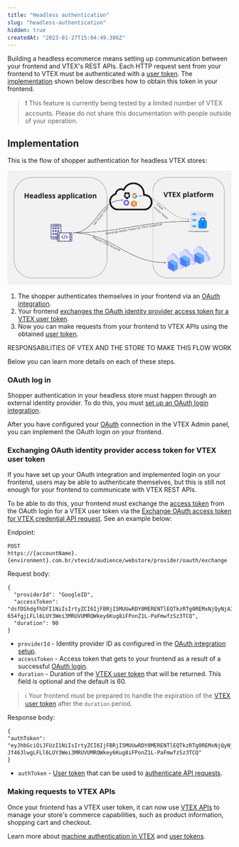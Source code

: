 ```yaml
---
title: "Headless authentication"
slug: "headless-authentication"
hidden: true
createdAt: "2023-01-27T15:04:49.386Z"
---
```


Building a headless ecommerce means setting up communication between your frontend and VTEX's REST APIs. Each HTTP request sent from your frontend to VTEX must be authenticated with a [user token](https://developers.vtex.com/docs/guides/getting-started-authentication#user-token). The [implementation](#implementation) shown below describes how to obtain this token in your frontend.

>❗ This feature is currently being tested by a limited number of VTEX accounts. Please do not share this documentation with people outside of your operation.

## Implementation

This is the flow of shopper authentication for headless VTEX stores:

![headless authentication flow](./headless-authentication_1.png)

1. The shopper authenticates themselves in your frontend via an [OAuth integration](#oauth-log-in).
2. Your frontend [exchanges the OAuth identity provider access token for a VTEX user token](#exchanging-oauth-identity-provider-access-token-for-vtex-user-token).
3. Now you can make requests from your frontend to VTEX APIs using the obtained [user token](https://developers.vtex.com/docs/guides/getting-started-authentication#user-token).

RESPONSABILITIES OF VTEX AND THE STORE TO MAKE THIS FLOW WORK

Below you can learn more details on each of these steps.

### OAuth log in

Shopper authentication in your headless store must happen through an external identity provider. To do this, you must [set up an OAuth login integration](https://developers.vtex.com/docs/guides/login-integration-guide-webstore-oauth2).

After you have configured your [OAuth](https://developers.vtex.com/docs/guides/login-integration-guide-webstore-oauth2) connection in the VTEX Admin panel, you can implement the OAuth login on your frontend.

### Exchanging OAuth identity provider access token for VTEX user token

If you have set up your OAuth integration and implemented login on your frontend, users may be able to authenticate themselves, but this is still not enough for your frontend to communicate with VTEX REST APIs.

To be able to do this, your frontend must exchange the [access token](https://developers.vtex.com/docs/guides/login-integration-guide-webstore-oauth2#relevant-requests) from the OAuth login for a VTEX user token via the [Exchange OAuth access token for VTEX credential API request](https://developers.vtex.com/docs/api-reference/vtex-id-api#post-/vtexid/audience/webstore/provider/oauth/exchange). See an example below:

Endpoint:
```
POST
https://{accountName}.{environment}.com.br/vtexid/audience/webstore/provider/oauth/exchange
```

Request body:
```
{
  "providerId": "GoogleID",
  "accessToken": "dsfDShdgfhDFI1NiIsIrtyZCI6IjFBRjI5MUUwRDY0MERENTlEQTkzRTg0REMxNjQyNjA3ODZEQjY3ODAiLCJ0eXAiOiJqd3QifQ.eyJzdWIiOiJ2dGV4YXBwa2V5LXZ0ZXhoZWxwLVdWQ0FCVCIsImFjY291bdg465DATU4GVscCIsImF1MBllbmNlIjoiYWRtaW4iLCJleHAiOjE2Njk3NzA3MzcsInVzZXJJZCI6IjM5MjNhMmUy5khmMTctNGNiYy04YzU3LWQ3OGFkNmUxYTU2NiIsImlhdCI6MTY2OTc0OTEzNywiaXNzIjoidG9rZW4tZW1HgoRlciIsImp0aSI6IjNiNjAxODA2LTExMzEtNDcwYS05MWJjLTVhM2JhOThiYWQyNiJ9.Q7N8MFa1FMJsQUpxBY29oije4aa-654fgjLFLl6LUY3Wei3MRUVUMRQWkey6Kug8iFPonZ1L-PaFmwfzSz3TCQ",
  "duration": 90
}
```

- `providerId` - Identity provider ID as configured in the [OAuth integration setup](#oauth-log-in).
- `accessToken` - Access token that gets to your frontend as a result of a successful [OAuth login](https://developers.vtex.com/docs/guides/login-integration-guide-webstore-oauth2#relevant-requests).
- `duration` - Duration of the [VTEX user token](https://developers.vtex.com/docs/guides/getting-started-authentication#user-token) that will be returned. This field is optional and the default is 60.

>ℹ️ Your frontend must be prepared to handle the expiration of the [VTEX user token](https://developers.vtex.com/docs/guides/getting-started-authentication#user-token) after the `duration` period.

Response body:
```
{
"authToken": "eyJhbGciOiJFUzI1NiIsIrtyZCI6IjFBRjI5MUUwRDY0MERENTlEQTkzRTg0REMxNjQyNjA3ODZEQjY3ODAiLCJ0eXAiOiJqd3QifQ.eyJzdWIiOiJ2dGV4YXBwa2V5LXZ0ZXhoZWxwLVdWQ0FCVCIsImFjY291bnQiOiJwerV4aGVscCIsImF1MBllbmNlIjoiYWRtaW4iLCJleHAiOjE2Njk3NzA3MzcsInVzZXJJZCI6IjM5MjNhMmUy5khmMTctNGNiYy04YzU3LWQ3OGFkNmUxYTU2NiIsImlhdCI6MTY2OTc0OTEzNywiaXNzIjoidG9rZW4tZW1HgoRlciIsImp0aSI6IjNiNjAxODA2LTExMzEtNDcwYS05MWJjLTVhM2JhOThiYWQyNiJ9.Q7N8MFa1FMJsQUpxBY29oije4aa-Jf463lwgLFLl6LUY3Wei3MRUVUMRQWkey6Kug8iFPonZ1L-PaFmwfzSz3TCQ"
}
```

- `authToken` - [User token](https://developers.vtex.com/docs/guides/getting-started-authentication#user-token) that can be used to [authenticate API requests](#making-requests-to-vtex-apis).

### Making requests to VTEX APIs

Once your frontend has a VTEX user token, it can now use [VTEX APIs](https://developers.vtex.com/docs/api-reference) to manage your store's commerce capabilities, such as product information, shopping cart and checkout.

Learn more about [machine authentication in VTEX](https://developers.vtex.com/docs/guides/getting-started-authentication) and [user tokens](https://developers.vtex.com/docs/guides/getting-started-authentication#user-token).